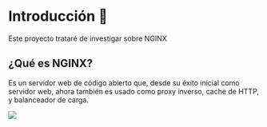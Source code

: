 # Introducción  📌
Este proyecto trataré de investigar sobre NGINX

## ¿Qué es NGINX?
Es un servidor web de código abierto que, desde su éxito inicial como servidor web, ahora también es usado como proxy inverso, cache de HTTP, y balanceador de carga.

![](https://github.com/jesusromero92/NGINX/blob/main/Fotos/logo.png)
